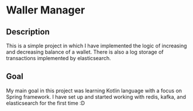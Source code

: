 # Waller Manager

## Description
This is a simple project in which I have implemented the logic of increasing and decreasing balance of a wallet.
There is also a log storage of transactions implemented by elasticsearch.

## Goal
My main goal in this project was learning Kotlin language with a focus on Spring framework.
I have set up and started working with redis, kafka, and elasticsearch for the first time :D 
